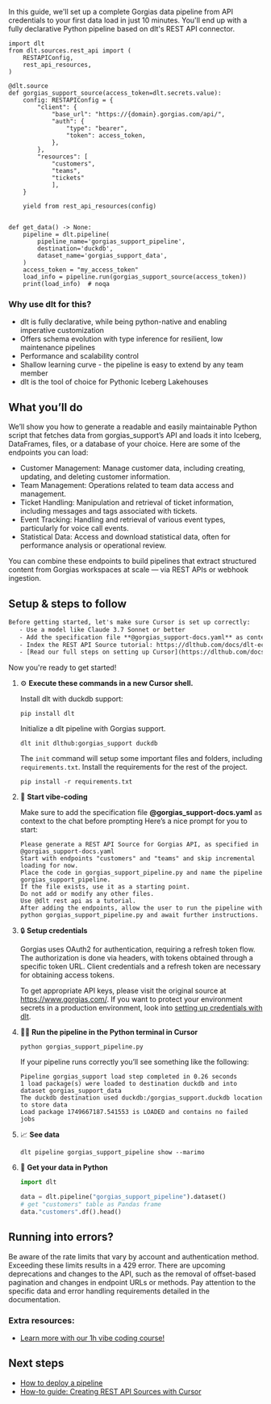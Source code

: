 In this guide, we'll set up a complete Gorgias data pipeline from API credentials to your first data load in just 10 minutes. You'll end up with a fully declarative Python pipeline based on dlt's REST API connector.

```python-outcome
import dlt
from dlt.sources.rest_api import (
    RESTAPIConfig,
    rest_api_resources,
)

@dlt.source
def gorgias_support_source(access_token=dlt.secrets.value):
    config: RESTAPIConfig = {
        "client": {
            "base_url": "https://{domain}.gorgias.com/api/",
            "auth": {
                "type": "bearer",
                "token": access_token,
            },
        },
        "resources": [
            "customers",
            "teams",
            "tickets"
            ],
    }

    yield from rest_api_resources(config)


def get_data() -> None:
    pipeline = dlt.pipeline(
        pipeline_name='gorgias_support_pipeline',
        destination='duckdb',
        dataset_name='gorgias_support_data', 
    )
    access_token = "my_access_token"
    load_info = pipeline.run(gorgias_support_source(access_token))
    print(load_info)  # noqa
```

### Why use dlt for this?

- dlt is fully declarative, while being python-native and enabling imperative customization
- Offers schema evolution with type inference for resilient, low maintenance pipelines
- Performance and scalability control
- Shallow learning curve - the pipeline is easy to extend by any team member
- dlt is the tool of choice for Pythonic Iceberg Lakehouses

## What you’ll do

We’ll show you how to generate a readable and easily maintainable Python script that fetches data from gorgias_support’s API and loads it into Iceberg, DataFrames, files, or a database of your choice. Here are some of the endpoints you can load:

- Customer Management: Manage customer data, including creating, updating, and deleting customer information.
- Team Management: Operations related to team data access and management.
- Ticket Handling: Manipulation and retrieval of ticket information, including messages and tags associated with tickets.
- Event Tracking: Handling and retrieval of various event types, particularly for voice call events.
- Statistical Data: Access and download statistical data, often for performance analysis or operational review.

You can combine these endpoints to build pipelines that extract structured content from Gorgias workspaces at scale — via REST APIs or webhook ingestion.

## Setup & steps to follow

```default
Before getting started, let's make sure Cursor is set up correctly:
   - Use a model like Claude 3.7 Sonnet or better
   - Add the specification file **@gorgias_support-docs.yaml** as context
   - Index the REST API Source tutorial: https://dlthub.com/docs/dlt-ecosystem/verified-sources/rest_api/ and add it to context as **@dlt rest api**
   - [Read our full steps on setting up Cursor](https://dlthub.com/docs/dlt-ecosystem/llm-tooling/cursor-restapi#23-configuring-cursor-with-documentation)
```

Now you're ready to get started! 

1. ⚙️ **Execute these commands in a new Cursor shell.**
    
    Install dlt with duckdb support:
    ```shell
    pip install dlt
    ```

    Initialize a dlt pipeline with Gorgias support.
    ```shell
    dlt init dlthub:gorgias_support duckdb
    ```

    The `init` command will setup some important files and folders, including `requirements.txt`. Install the requirements for the rest of the project.
    ```shell
    pip install -r requirements.txt
    ```
    
2. 🤠 **Start vibe-coding**
    
    Make sure to add the specification file **@gorgias_support-docs.yaml** as context to the chat before prompting
    Here’s a nice prompt for you to start: 
    
    ```prompt
    Please generate a REST API Source for Gorgias API, as specified in @gorgias_support-docs.yaml 
    Start with endpoints "customers" and "teams" and skip incremental loading for now. 
    Place the code in gorgias_support_pipeline.py and name the pipeline gorgias_support_pipeline. 
    If the file exists, use it as a starting point. 
    Do not add or modify any other files. 
    Use @dlt rest api as a tutorial. 
    After adding the endpoints, allow the user to run the pipeline with python gorgias_support_pipeline.py and await further instructions.
    ```

    
3. 🔒 **Setup credentials** 
    
    Gorgias uses OAuth2 for authentication, requiring a refresh token flow. The authorization is done via headers, with tokens obtained through a specific token URL. Client credentials and a refresh token are necessary for obtaining access tokens.
    
    To get appropriate API keys, please visit the original source at https://www.gorgias.com/.
    If you want to protect your environment secrets in a production environment, look into [setting up credentials with dlt](https://dlthub.com/docs/walkthroughs/add_credentials).
    
4. 🏃‍♀️ **Run the pipeline in the Python terminal in Cursor**
    
    ```shell
    python gorgias_support_pipeline.py
    ```
    
    If your pipeline runs correctly you’ll see something like the following:
    
    ```shell
    Pipeline gorgias_support load step completed in 0.26 seconds
    1 load package(s) were loaded to destination duckdb and into dataset gorgias_support_data
    The duckdb destination used duckdb:/gorgias_support.duckdb location to store data
    Load package 1749667187.541553 is LOADED and contains no failed jobs
    ```
    
5. 📈 **See data**
    
    ```shell
    dlt pipeline gorgias_support_pipeline show --marimo
    ```
    
6. 🐍 **Get your data in Python**
    
    ```python
    import dlt

   data = dlt.pipeline("gorgias_support_pipeline").dataset()
   # get "customers" table as Pandas frame
   data."customers".df().head()
    ```

## Running into errors?

Be aware of the rate limits that vary by account and authentication method. Exceeding these limits results in a 429 error. There are upcoming deprecations and changes to the API, such as the removal of offset-based pagination and changes in endpoint URLs or methods. Pay attention to the specific data and error handling requirements detailed in the documentation.

### Extra resources:

- [Learn more with our 1h vibe coding course!](https://www.youtube.com/watch?v=GGid70rnJuM)

## Next steps

- [How to deploy a pipeline](https://dlthub.com/docs/walkthroughs/deploy-a-pipeline)
- [How-to guide: Creating REST API Sources with Cursor](https://dlthub.com/docs/dlt-ecosystem/llm-tooling/cursor-restapi)
